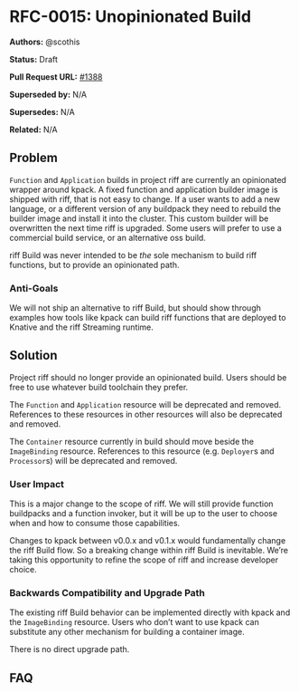 # RFC-0015: Unopinionated Build

**Authors:** @scothis

**Status:** Draft

**Pull Request URL:** [#1388](https://github.com/projectriff/riff/pull/1388)

**Superseded by:** N/A

**Supersedes:** N/A

**Related:** N/A


## Problem

`Function` and `Application` builds in project riff are currently an opinionated wrapper around kpack. A fixed function and application builder image is shipped with riff, that is not easy to change. If a user wants to add a new language, or a different version of any buildpack they need to rebuild the builder image and install it into the cluster. This custom builder will be overwritten the next time riff is upgraded. Some users will prefer to use a commercial build service, or an alternative oss build.

riff Build was never intended to be *the* sole mechanism to build riff functions, but to provide an opinionated path. 

### Anti-Goals

We will not ship an alternative to riff Build, but should show through examples how tools like kpack can build riff functions that are deployed to Knative and the riff Streaming runtime.

## Solution

Project riff should no longer provide an opinionated build. Users should be free to use whatever build toolchain they prefer.

The `Function` and `Application` resource will be deprecated and removed. References to these resources in other resources will also be deprecated and removed.

The `Container` resource currently in build should move beside the `ImageBinding` resource. References to this resource (e.g. `Deployer`s and `Processor`s)  will be deprecated and removed.

### User Impact

This is a major change to the scope of riff. We will still provide function buildpacks and a function invoker, but it will be up to the user to choose when and how to consume those capabilities.

Changes to kpack between v0.0.x and v0.1.x would fundamentally change the riff Build flow. So a breaking change within riff Build is inevitable. We’re taking this opportunity to refine the scope of riff and increase developer choice.

### Backwards Compatibility and Upgrade Path

The existing riff Build behavior can be implemented directly with kpack and the `ImageBinding` resource. Users who don’t want to use kpack can substitute any other mechanism for building a container image.

There is no direct upgrade path.

## FAQ
